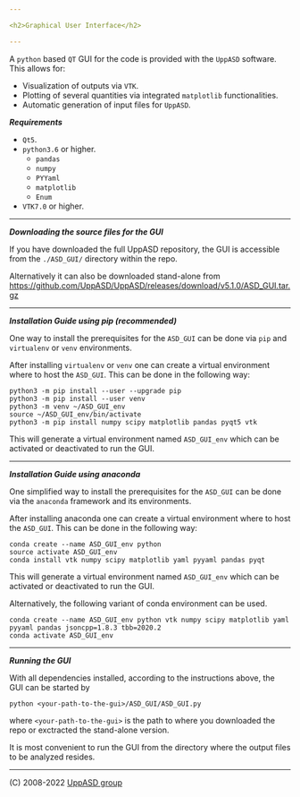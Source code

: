 ```yaml
---

<h2>Graphical User Interface</h2>

---
```


A `python` based `QT` GUI for the code is provided with the `UppASD` software.
This allows for:
- Visualization of outputs via `VTK`.
- Plotting of several quantities via integrated `matplotlib` functionalities.
- Automatic generation of input files for `UppASD`.

***Requirements***
- `Qt5`.
- `python3.6` or higher.
   - `pandas`
   - `numpy`
   - `PYYaml`
   - `matplotlib`
   - `Enum`
- `VTK7.0` or higher.

---
***Downloading the source files for the GUI***

If you have downloaded the full UppASD repository, the GUI is accessible from the `./ASD_GUI/` directory within the repo. 

Alternatively it can also be downloaded stand-alone from https://github.com/UppASD/UppASD/releases/download/v5.1.0/ASD_GUI.tar.gz

---
***Installation Guide using pip (recommended)***

One way to install the prerequisites for the `ASD_GUI` can be done via `pip` and `virtualenv` or `venv` environments.

After installing `virtualenv` or `venv` one can create a virtual environment where to host the `ASD_GUI`. This can be done in the following way:

```
python3 -m pip install --user --upgrade pip
python3 -m pip install --user venv
python3 -m venv ~/ASD_GUI_env
source ~/ASD_GUI_env/bin/activate
python3 -m pip install numpy scipy matplotlib pandas pyqt5 vtk
```
This will generate a virtual environment named `ASD_GUI_env` which can be activated or deactivated to run the GUI.

---
***Installation Guide using anaconda***

One simplified way to install the prerequisites for the `ASD_GUI` can be done via the `anaconda` framework and its environments.

After installing anaconda one can create a virtual environment where to host the `ASD_GUI`. This can be done in the following way:

```
conda create --name ASD_GUI_env python
source activate ASD_GUI_env
conda install vtk numpy scipy matplotlib yaml pyyaml pandas pyqt

```
This will generate a virtual environment named `ASD_GUI_env` which can be activated or deactivated to run the GUI. 

Alternatively, the following variant of conda environment can be used.

```
conda create --name ASD_GUI_env python vtk numpy scipy matplotlib yaml pyyaml pandas jsoncpp=1.8.3 tbb=2020.2
conda activate ASD_GUI_env
```

---
***Running the GUI***

With all dependencies installed, according to the instructions above, the GUI can be started by 

```
python <your-path-to-the-gui>/ASD_GUI/ASD_GUI.py
```

where `<your-path-to-the-gui>` is the path to where you downloaded the repo or exctracted the stand-alone version.

It is most convenient to run the GUI from the directory where the output files to be analyzed resides.

---
(C) 2008-2022 [UppASD group][1]


[1]:http://www.physics.uu.se/research/materials-theory/ongoing-research/uppasd/
[logo]:../docs/uppasd_rot.png
